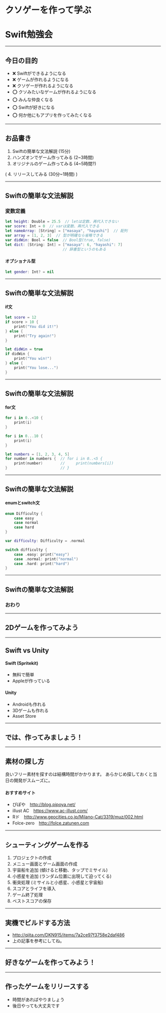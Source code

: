 <!-- $theme: gaia -->
<!-- footer: Masaya Hayashi -->
<!-- page_number: true -->
<!-- template: invert -->

# クソゲーを作って学ぶ
# Swift勉強会

--- 

## 今日の目的

- :x: Swiftができるようになる
- :x: ゲームが作れるようになる
- :x: クソゲーが作れるようになる
- :o: クソみたいなゲームが作れるようになる
- :o: みんな仲良くなる
- :o: Swiftが好きになる
- :o: 何か他にもアプリを作ってみたくなる

---

## お品書き

1. Swiftの簡単な文法解説 (15分)
2. ハンズオンでゲーム作ってみる (2~3時間)
3. オリジナルのゲーム作ってみる (4~5時間?)

( 4. リリースしてみる (30分~1時間) )

---

## Swiftの簡単な文法解説

### 変数定義

```swift
let height: Double = 25.5  // letは定数、再代入できない
var score: Int = 0  // varは変数、再代入できる
let nameArray: [String] = ["masaya", "hayashi"]  // 配列
var array = [1, 2, 3]  // 型が明確なら省略できる
var didWin: Bool = false  // Bool型(true, false)
let dict: [String: Int] = ["masaya": 6, "hayashi": 7]
                          // 辞書型というのもある
```

#### オプショナル型

```swift
let gender: Int? = nil
```
---

## Swiftの簡単な文法解説

#### if文

```swift
let score = 12
if score > 10 {
    print("You did it!")
} else {
    print("Try again!")
}
```

```swift
let didWin = true
if didWin {
    print("You win!")
} else {
    print("You lose...")
}
```

---

## Swiftの簡単な文法解説

#### for文

```swift
for i in 0..<10 {
    print(i)
}
```
```swift
for i in 0...10 {
    print(i)
}
```

```swift
let numbers = [1, 2, 3, 4, 5]
for number in numbers {  // for i in 0..<5 {
    print(number)        //     print(numbers[i])
}                        // }
```

---

## Swiftの簡単な文法解説

#### enumとswitch文

```swift
enum Difficulty {
    case easy
    case normal
    case hard
}
```

```swift
var difficulty: Difficulty = .normal

switch difficulty {
    case .easy: print("easy")
    case .normal: print("normal")
    case .hard: print("hard")
}
```

---

## Swiftの簡単な文法解説

### おわり

---

## 2Dゲームを作ってみよう

---

## Swift vs Unity

#### Swift (Spritekit)

- 無料で簡単
- Appleが作っている

#### Unity

- Androidも作れる
- 3Dゲームも作れる
- Asset Store

---

## では、作ってみましょう！

---

## 素材の探し方

良いフリー素材を探すのは結構時間がかかります。
あらかじめ探しておくと当日の開発がスムーズに。

#### おすすめサイト

- ぴぽや　http://blog.pipoya.net/
- illust AC　https://www.ac-illust.com/
- Rド　http://www.geocities.co.jp/Milano-Cat/3319/muz/002.html
- Folce-zero　http://folce.zatunen.com

---

## シューティングゲームを作る

1. プロジェクトの作成
2. メニュー画面とゲーム画面の作成
3. 宇宙船を追加 (傾けると移動、タップでミサイル)
4. 小惑星を追加 (ランダム位置に出現して迫ってくる)
5. 衝突処理 (ミサイルと小惑星、小惑星と宇宙船)
6. スコアとライフを導入
7. ゲーム終了処理
8. ベストスコアの保存

---

## 実機でビルドする方法

- http://qiita.com/DKN915/items/7a2ce97f3758e2daf486
- 上の記事を参考にしてね。

---

## 好きなゲームを作ってみよう！

---

## 作ったゲームをリリースする

- 時間があればやりましょう
- 後日やっても大丈夫です
